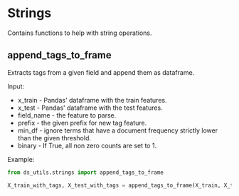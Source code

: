 # Strings
Contains functions to help with string operations.
## append_tags_to_frame
Extracts tags from a given field and append them as dataframe.

Input:
* x_train - Pandas' dataframe with the train features.
* x_test - Pandas' dataframe with the test features.
* field_name - the feature to parse.
* prefix - the given prefix for new tag feature.
* min_df - ignore terms that have a document frequency strictly lower than the given threshold.
* binary - If True, all non zero counts are set to 1.

Example:
```python
from ds_utils.strings import append_tags_to_frame

X_train_with_tags, X_test_with_tags = append_tags_to_frame(X_train, X_test, "article_tags", "tag_", 10, True)
```